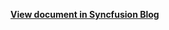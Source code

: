 **[View document in Syncfusion Blog](https://www.syncfusion.com/blogs/post/handling-overlay-elements-in-net-maui-with-zindex.aspx)**
